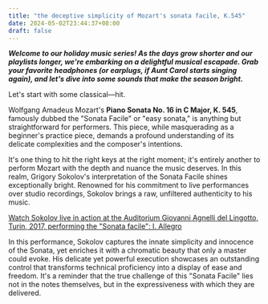 ```yaml
---
title: "the deceptive simplicity of Mozart's sonata facile, K.545"
date: 2024-05-02T23:44:37+08:00
draft: false
---
```


***Welcome to our holiday music series! As the days grow shorter and our playlists longer, we're embarking on a delightful musical escapade.  Grab your favorite headphones (or earplugs, if Aunt Carol starts singing again), and let's dive into some sounds that make the season bright.***

Let's start with some classical––hit.

Wolfgang Amadeus Mozart's **Piano Sonata No. 16 in C Major, K. 545**, famously dubbed the "Sonata Facile" or "easy sonata," is anything but straightforward for performers. This piece, while masquerading as a beginner's practice piece, demands a profound understanding of its delicate complexities and the composer's intentions.

It's one thing to hit the right keys at the right moment; it's entirely another to perform Mozart with the depth and nuance the music deserves. In this realm, Grigory Sokolov's interpretation of the Sonata Facile shines exceptionally bright. Renowned for his commitment to live performances over studio recordings, Sokolov brings a raw, unfiltered authenticity to his music.

[Watch Sokolov live in action at the Auditorium Giovanni Agnelli del Lingotto, Turin, 2017, performing the "Sonata facile": I. Allegro](https://www.youtube.com/watch?v=_XFY_AKeJp8&t=17s)

In this performance, Sokolov captures the innate simplicity and innocence of the Sonata, yet enriches it with a chromatic beauty that only a master could evoke. His delicate yet powerful execution showcases an outstanding control that transforms technical proficiency into a display of ease and freedom. It's a reminder that the true challenge of this "Sonata Facile" lies not in the notes themselves, but in the expressiveness with which they are delivered.
